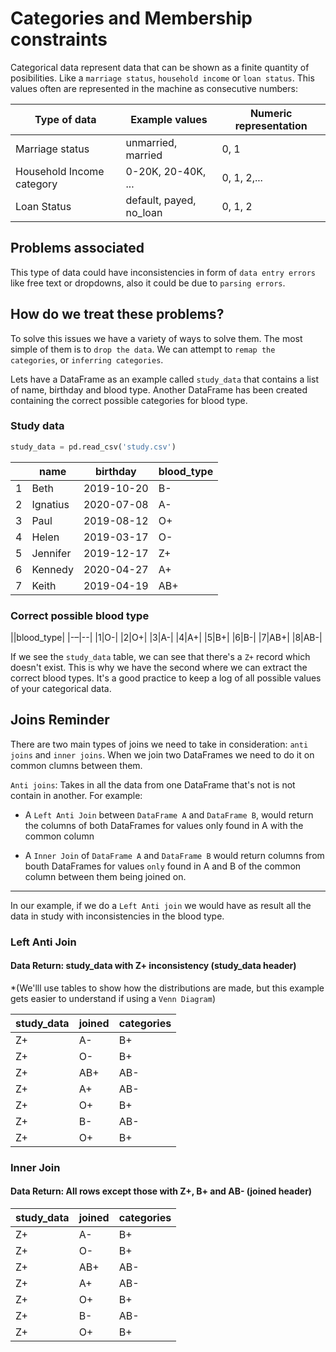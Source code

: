 # Categories and Membership constraints
Categorical data represent data that can be shown as a finite quantity of posibilities. Like a `marriage status`, `household income` or `loan status`. This values often are represented in the machine as consecutive numbers:

|Type of data| Example values| Numeric representation|
|---|---|---|
|Marriage status| unmarried, married|0, 1|
|Household Income category| 0-20K, 20-40K, ...|0, 1, 2,...|
|Loan Status| default, payed, no_loan| 0, 1, 2|

## Problems associated
This type of data could have inconsistencies in form of `data entry errors` like free text or dropdowns, also it could be due to `parsing errors`.

## How do we treat these problems?
To solve this issues we have a variety of ways to solve them. The most simple of them is to `drop the data`. We can attempt to `remap the categories`, or `inferring categories`.

Lets have a DataFrame as an example called `study_data` that contains a list of name, birthday and blood type. Another DataFrame has been created containing the correct possible categories for blood type.
### Study data
```python
study_data = pd.read_csv('study.csv')
```
||name|birthday|blood_type|
|--|--|--|--|
|1|Beth|2019-10-20|B-|
|2|Ignatius|2020-07-08|A-|
|3|Paul|2019-08-12|O+|
|4|Helen|2019-03-17|O-|
|5|Jennifer|2019-12-17|Z+|
|6|Kennedy|2020-04-27|A+|
|7|Keith|2019-04-19|AB+|

### Correct possible blood type
||blood_type|
|-–|--|
|1|O-|
|2|O+|
|3|A-|
|4|A+|
|5|B+|
|6|B-|
|7|AB+|
|8|AB-|

If we see the `study_data` table, we can see that there's a `Z+` record which doesn't exist. This is why we have the second where we can extract the correct blood types. It's a good practice to keep a log of all possible values of your categorical data.

## Joins Reminder
There are two main types of joins we need to take in consideration: `anti joins` and `inner joins`. When we join two DataFrames we need to do it on common clumns between them.

`Anti joins`: Takes in all the data from one DataFrame that's not is not contain in another. For example: 

* A `Left Anti Join` between `DataFrame A` and `DataFrame B`, would return the columns of both DataFrames for values only found in A with the common column

* A `Inner Join` of `DataFrame A` and `DataFrame B` would return columns from bouth DataFrames for values `only` found in A and B of the common column between them being joined on.

---
In our example, if we do a `Left Anti join` we would have as result all the data in study with inconsistencies in the blood type.

### Left Anti Join
#### Data Return: study_data with Z+ inconsistency (study_data header)
*(We'lll use tables to show how the distributions are made, but this example gets easier to understand if using a `Venn Diagram`)

|study_data | joined|categories|
|--|--|--|
|Z+|A-|B+|
|Z+|O-|B+|
|Z+|AB+|AB-|
|Z+|A+|AB-|
|Z+|O+|B+|
|Z+|B-|AB-|
|Z+|O+|B+|

### Inner Join
#### Data Return: All rows except those with Z+, B+ and AB- (joined header)
|study_data | joined|categories|
|--|--|--|
|Z+|A-|B+|
|Z+|O-|B+|
|Z+|AB+|AB-|
|Z+|A+|AB-|
|Z+|O+|B+|
|Z+|B-|AB-|
|Z+|O+|B+|
